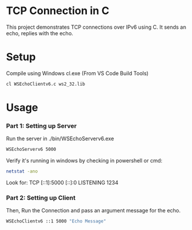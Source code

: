 # TCP Connection in C
This project demonstrates TCP connections over IPv6 using C. It sends an echo, replies with the echo.

# Setup
Compile using Windows cl.exe (From VS Code Build Tools)
```bash
cl WSEchoClientv6.c ws2_32.lib
```

# Usage
### Part 1: Setting up Server
Run the server in ./bin/WSEchoServerv6.exe
```bash
WSEchoServerv6 5000
```

Verify it's running in windows by checking in powershell or cmd:
```bash
netstat -ano 
```
Look for: TCP    [::1]:5000          [::]:0              LISTENING       1234

### Part 2: Setting up Client
Then, Run the Connection and pass an argument message for the echo.
```bash
WSEchoClientv6 ::1 5000 "Echo Message"
```

